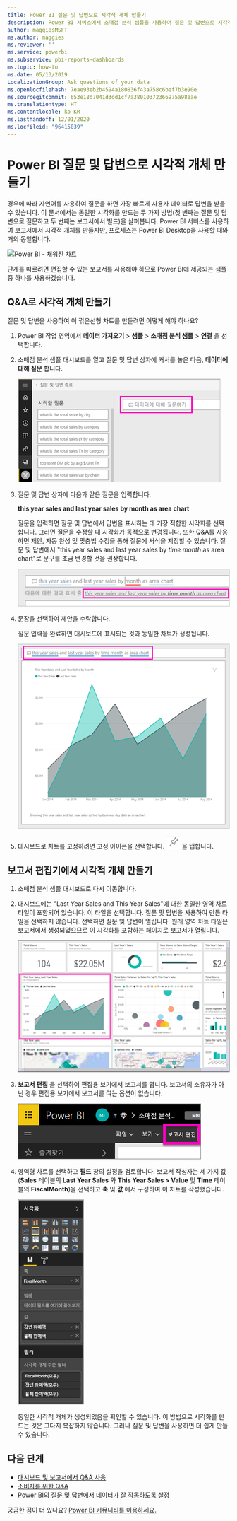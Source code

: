 ```yaml
---
title: Power BI 질문 및 답변으로 시각적 개체 만들기
description: Power BI 서비스에서 소매점 분석 샘플을 사용하여 질문 및 답변으로 시각적 개체를 만드는 방법을 알아봅니다.
author: maggiesMSFT
ms.author: maggies
ms.reviewer: ''
ms.service: powerbi
ms.subservice: pbi-reports-dashboards
ms.topic: how-to
ms.date: 05/13/2019
LocalizationGroup: Ask questions of your data
ms.openlocfilehash: 7eae93eb2b4594a180836f43a758c6bef7b3e90e
ms.sourcegitcommit: 653e18d7041d3dd1cf7a38010372366975a98eae
ms.translationtype: HT
ms.contentlocale: ko-KR
ms.lasthandoff: 12/01/2020
ms.locfileid: "96415039"
---
```

# <a name="create-a-visual-with-power-bi-qa"></a>Power BI 질문 및 답변으로 시각적 개체 만들기

경우에 따라 자연어를 사용하여 질문을 하면 가장 빠르게 사용자 데이터로 답변을 받을 수 있습니다.  이 문서에서는 동일한 시각화를 만드는 두 가지 방법(첫 번째는 질문 및 답변으로 질문하고 두 번째는 보고서에서 빌드)을 살펴봅니다. Power BI 서비스를 사용하여 보고서에서 시각적 개체를 만들지만, 프로세스는 Power BI Desktop을 사용할 때와 거의 동일합니다.

![Power BI - 채워진 차트](media/power-bi-visualization-introduction-to-q-and-a/power-bi-qna-create-visual.png)

단계를 따르려면 편집할 수 있는 보고서를 사용해야 하므로 Power BI에 제공되는 샘플 중 하나를 사용하겠습니다.

## <a name="create-a-visual-with-qa"></a>Q&A로 시각적 개체 만들기

질문 및 답변을 사용하여 이 꺾은선형 차트를 만들려면 어떻게 해야 하나요?

1. Power BI 작업 영역에서 **데이터 가져오기** \> **샘플** \> **소매점 분석 샘플** > **연결** 을 선택합니다.

1. 소매점 분석 샘플 대시보드를 열고 질문 및 답변 상자에 커서를 놓은 다음, **데이터에 대해 질문** 합니다.

    ![질문 및 답변 상자에 커서를 놓습니다.](media/power-bi-visualization-introduction-to-q-and-a/power-bi-qna-cursor-in-qna-box.png)

2. 질문 및 답변 상자에 다음과 같은 질문을 입력합니다.
   
    **this year sales and last year sales by month as area chart**
   
    질문을 입력하면 질문 및 답변에서 답변을 표시하는 데 가장 적합한 시각화를 선택합니다. 그러면 질문을 수정할 때 시각화가 동적으로 변경됩니다. 또한 Q&A를 사용하면 제안, 자동 완성 및 맞춤법 수정을 통해 질문에 서식을 지정할 수 있습니다. 질문 및 답변에서 "this year sales and last year sales by *time month* as area chart"로 문구를 조금 변경할 것을 권장합니다.  

    ![질문 및 답변 - 수정된 문구](media/power-bi-visualization-introduction-to-q-and-a/power-bi-qna-corrected-create-filled-chart.png)

4. 문장을 선택하여 제안을 수락합니다. 
   
   질문 입력을 완료하면 대시보드에 표시되는 것과 동일한 차트가 생성됩니다.
   
   ![질문 및 답변 - 채워진 영역 차트](media/power-bi-visualization-introduction-to-q-and-a/power-bi-qna-create-filled-chart.png)

4. 대시보드로 차트를 고정하려면 고정 아이콘을 선택합니다. ![핀 고정 아이콘을 클릭하거나](media/power-bi-visualization-introduction-to-q-and-a/pinnooutline.png) 을 탭합니다.

## <a name="create-a-visual-in-the-report-editor"></a>보고서 편집기에서 시각적 개체 만들기

1. 소매점 분석 샘플 대시보드로 다시 이동합니다.
   
2. 대시보드에는 "Last Year Sales and This Year Sales"에 대한 동일한 영역 차트 타일이 포함되어 있습니다.  이 타일을 선택합니다. 질문 및 답변을 사용하여 만든 타일을 선택하지 않습니다. 선택하면 질문 및 답변이 열립니다. 원래 영역 차트 타일은 보고서에서 생성되었으므로 이 시각화를 포함하는 페이지로 보고서가 열립니다.

    ![소매점 분석 샘플 대시보드](media/power-bi-visualization-introduction-to-q-and-a/power-bi-dashboard.png)

1. **보고서 편집** 을 선택하여 편집용 보기에서 보고서를 엽니다.  보고서의 소유자가 아닌 경우 편집용 보기에서 보고서를 여는 옵션이 없습니다.
   
    ![보고서 편집 단추](media/power-bi-visualization-introduction-to-q-and-a/power-bi-edit-report.png)
4. 영역형 차트를 선택하고 **필드** 창의 설정을 검토합니다.  보고서 작성자는 세 가지 값(**Sales** 테이블의 **Last Year Sales** 와 **This Year Sales > Value** 및 **Time** 테이블의 **FiscalMonth**)을 선택하고 **축** 및 **값** 에서 구성하여 이 차트를 작성했습니다.
   
    ![시각화 창](media/power-bi-visualization-introduction-to-q-and-a/gnatutorial_3-new.png)

    동일한 시각적 개체가 생성되었음을 확인할 수 있습니다. 이 방법으로 시각화를 만드는 것은 그다지 복잡하지 않습니다. 그러나 질문 및 답변을 사용하면 더 쉽게 만들 수 있습니다.

## <a name="next-steps"></a>다음 단계

- [대시보드 및 보고서에서 Q&A 사용](power-bi-tutorial-q-and-a.md)  
- [소비자를 위한 Q&A](../consumer/end-user-q-and-a.md)
- [Power BI의 질문 및 답변에서 데이터가 잘 작동하도록 설정](service-prepare-data-for-q-and-a.md)

궁금한 점이 더 있나요? [Power BI 커뮤니티를 이용하세요.](https://community.powerbi.com/)

